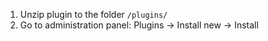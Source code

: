 <ol>
<li>Unzip plugin to the folder <code>/plugins/</code></li>
<li>Go to administration panel: Plugins &rarr; Install new &rarr; Install</li>
</ol>

